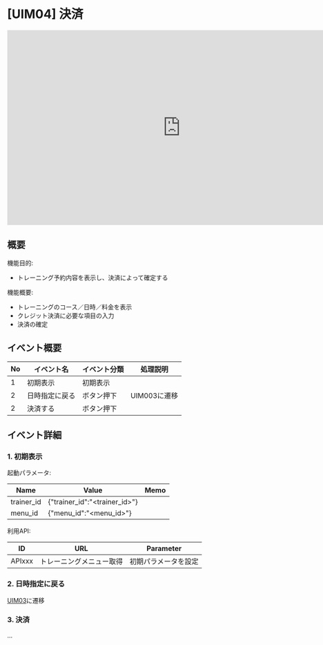 # [UIM04] 決済

<iframe style="border: 1px solid rgba(0, 0, 0, 0.1);" width="800" height="450" src="https://embed.figma.com/design/kLgdi4xdGRpQudMEoZYwvq/%E3%80%90FMP%E3%80%91Future-Muscle-Partner_%E7%94%BB%E9%9D%A2%E3%83%87%E3%82%B6%E3%82%A4%E3%83%B3?node-id=249-925&embed-host=share" allowfullscreen></iframe>

## 概要

機能目的:

- トレーニング予約内容を表示し、決済によって確定する

機能概要:

- トレーニングのコース／日時／料金を表示
- クレジット決済に必要な項目の入力
- 決済の確定

## イベント概要

| No  | イベント名     | イベント分類 | 処理説明     |
| --- | -------------- | ------------ | ------------ |
| 1   | 初期表示       | 初期表示     |              |
| 2   | 日時指定に戻る | ボタン押下   | UIM003に遷移 |
| 2   | 決済する       | ボタン押下   |              |

## イベント詳細

### 1. 初期表示

起動パラメータ:

| Name       | Value                         | Memo |
| ---------- | ----------------------------- | ---- |
| trainer_id | {"trainer_id":"<trainer_id>"} |      |
| menu_id    | {"menu_id":"<menu_id>"}       |      |

利用API:

| ID     | URL                      | Parameter            |
| ------ | ------------------------ | -------------------- |
| APIxxx | トレーニングメニュー取得 | 初期パラメータを設定 |

### 2. 日時指定に戻る

[UIM03](../UIM03/index.md)に遷移

### 3. 決済

...
